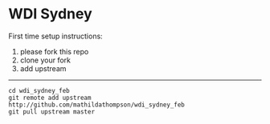 # WDI Sydney

First time setup instructions:

1. please fork this repo
2. clone your fork
3. add upstream

---
    cd wdi_sydney_feb
    git remote add upstream http://github.com/mathildathompson/wdi_sydney_feb     
    git pull upstream master    